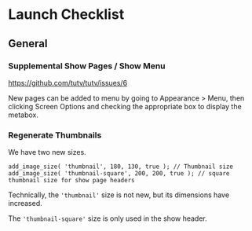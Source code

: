 # Launch Checklist

## General

### Supplemental Show Pages / Show Menu

https://github.com/tutv/tutv/issues/6

New pages can be added to menu by going to Appearance > Menu, then clicking Screen Options and checking the appropriate box to display the metabox.

### Regenerate Thumbnails

We have two new sizes.

	add_image_size( 'thumbnail', 180, 130, true ); // Thumbnail size
	add_image_size( 'thumbnail-square', 200, 200, true ); // square thumbnail size for show page headers

Technically, the `'thumbnail'` size is not new, but its dimensions have increased.

The `'thumbnail-square'` size is only used in the show header.